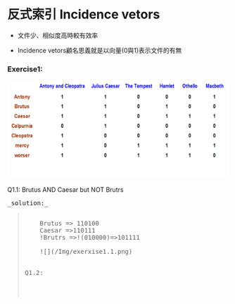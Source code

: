 # 反式索引 Incidence vetors

* 文件少、相似度高時較有效率

* Incidence vetors顧名思義就是以向量\(0與1\)表示文件的有無

### Exercise1:

![](/Img/exercise1.png "1123")  


Q1.1: Brutus AND Caesar but NOT Brutrs

<pre>_solution:_<blockquote>
    Brutus => 110100
    Caesar =>110111
    !Brutrs =>!(010000)=>101111  
    &nbsp
    ![](/Img/exerxise1.1.png)
    
    
Q1.2:
